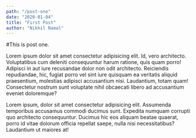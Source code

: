 ```yaml
---
path: "/post-one"
date: "2020-01-04"
title: "First Post"
author: "Nikhil Namal"
---
```


#This is post one.

Lorem ipsum dolor sit amet consectetur adipisicing elit. Id, vero architecto. Voluptatibus cum deleniti consequuntur harum ratione, quis quam porro! Adipisci in aut iure recusandae dolor non odit architecto. Reiciendis repudiandae, hic, fugiat porro vel sint iure quisquam ea veritatis aliquid praesentium, molestias adipisci accusantium nisi. Laudantium, totam quam! Consectetur nostrum sunt voluptate nihil obcaecati libero ad accusantium eveniet doloremque?

Lorem ipsum, dolor sit amet consectetur adipisicing elit. Assumenda temporibus accusamus commodi ducimus sunt. Expedita numquam corrupti quo architecto consequuntur. Ducimus hic eos aliquam beatae quaerat, porro id vitae dolorum officia repellat saepe, nulla nisi necessitatibus? Laudantium ut maiores at!
